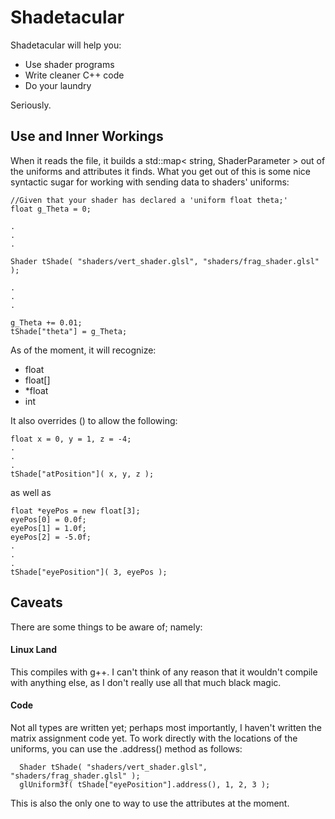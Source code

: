 Shadetacular
============

Shadetacular will help you:

*  Use shader programs
*  Write cleaner C++ code
*  Do your laundry

Seriously.

## Use and Inner Workings ##

When it reads the file, it builds a std::map< string, ShaderParameter >
out of the uniforms and attributes it finds. What you get out of this is
some nice syntactic sugar for working with sending data to shaders' uniforms:

    //Given that your shader has declared a 'uniform float theta;'
    float g_Theta = 0;

    .
    .
    .

    Shader tShade( "shaders/vert_shader.glsl", "shaders/frag_shader.glsl" );
    
    .
    .
    .
    
    g_Theta += 0.01;
    tShade["theta"] = g_Theta;


As of the moment, it will recognize:

*  float
*  float[]
*  *float
*  int


It also overrides () to allow the following:

    float x = 0, y = 1, z = -4;
    .
    .
    .
    tShade["atPosition"]( x, y, z );

as well as

    float *eyePos = new float[3];
    eyePos[0] = 0.0f;
    eyePos[1] = 1.0f;
    eyePos[2] = -5.0f;
    .
    .
    .
    tShade["eyePosition"]( 3, eyePos );

## Caveats ##

There are some things to be aware of; namely:

#### Linux Land ####

This compiles with g++. I can't think of any reason that
it wouldn't compile with anything else, as I don't really use
all that much black magic.

#### Code ####

Not all types are written yet; perhaps most importantly, I haven't
written the matrix assignment code yet. To work directly with the
locations of the uniforms, you can use the .address() method as follows:

      Shader tShade( "shaders/vert_shader.glsl", "shaders/frag_shader.glsl" );
      glUniform3f( tShade["eyePosition"].address(), 1, 2, 3 );

This is also the only one to way to use the attributes at the moment.
